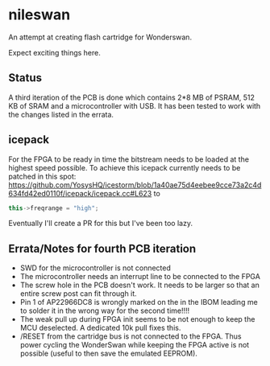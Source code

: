 # nileswan

An attempt at creating flash cartridge for Wonderswan.

Expect exciting things here.

## Status

A third iteration of the PCB is done which contains 2*8 MB of PSRAM, 512 KB of SRAM and a microcontroller with USB. It has been tested to work with the changes listed in the errata.

## icepack

For the FPGA to be ready in time the bitstream needs to be loaded at the highest speed possible. To achieve this icepack currently needs to be patched in this spot: https://github.com/YosysHQ/icestorm/blob/1a40ae75d4eebee9cce73a2c4d634fd42ed0110f/icepack/icepack.cc#L623 to
```c++
this->freqrange = "high";
```

Eventually I'll create a PR for this but I've been too lazy.

## Errata/Notes for fourth PCB iteration
- SWD for the microcontroller is not connected
- The microcontroller needs an interrupt line to be connected to the FPGA
- The screw hole in the PCB doesn't work. It needs to be larger so that an entire screw post can fit through it.
- Pin 1 of AP22966DC8 is wrongly marked on the in the IBOM leading me to solder it in the wrong way for the second time!!!!
- The weak pull up during FPGA init seems to be not enough to keep the MCU deselected. A dedicated 10k pull fixes this.
- /RESET from the cartridge bus is not connected to the FPGA. Thus power cycling the WonderSwan while keeping the FPGA active is not possible (useful to then save the emulated EEPROM).